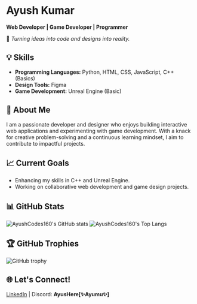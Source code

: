 # Ayush Kumar  
**Web Developer | Game Developer | Programmer**

🌟 *Turning ideas into code and designs into reality.*  

## 💡 Skills  
- **Programming Languages:** Python, HTML, CSS, JavaScript, C++ (Basics)  
- **Design Tools:** Figma  
- **Game Development:** Unreal Engine (Basic)  

## 🚀 About Me  
I am a passionate developer and designer who enjoys building interactive web applications and experimenting with game development. With a knack for creative problem-solving and a continuous learning mindset, I aim to contribute to impactful projects.

## 📈 Current Goals  
- Enhancing my skills in C++ and Unreal Engine.  
- Working on collaborative web development and game design projects.
## 📊 GitHub Stats

![AyushCodes160's GitHub stats](https://github-readme-stats.vercel.app/api?username=AyushCodes160&show_icons=true&theme=midnight-purple)
![AyushCodes160's Top Langs](https://github-readme-stats.vercel.app/api/top-langs/?username=AyushCodes160&layout=compact&theme=midnight-purple)

## 🏆 GitHub Trophies

![GitHub trophy](https://github-profile-trophy.vercel.app/?username=AyushCodes160&theme=darkhub)

## 🌐 Let's Connect!  
[LinkedIn](https://www.linkedin.com/in/ayush-kumar-278013326/) | Discord: **AyusHere[✨Ayumu✨]**
